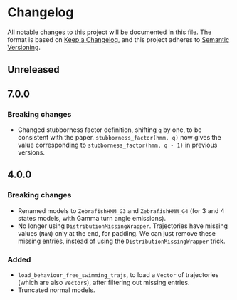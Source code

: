 # Changelog

All notable changes to this project will be documented in this file. The format is based on [Keep a Changelog](https://keepachangelog.com/en/1.0.0/), and this project adheres to [Semantic Versioning](https://semver.org/spec/v2.0.0.html).

## Unreleased

## 7.0.0

### Breaking changes

- Changed stubborness factor definition, shifting `q` by one, to be consistent with the paper. `stubborness_factor(hmm, q)` now gives the value corresponding to `stubborness_factor(hmm, q - 1)` in previous versions.

## 4.0.0

### Breaking changes

- Renamed models to `ZebrafishHMM_G3` and `ZebrafishHMM_G4` (for 3 and 4 states models, with Gamma turn angle emissions).
- No longer using `DistributionMissingWrapper`. Trajectories have missing values (`NaN`) only at the end, for padding. We can just remove these missing entries, instead of using the `DistributionMissingWrapper` trick. 

### Added

- `load_behaviour_free_swimming_trajs`, to load a `Vector` of trajectories (which are also `Vector`s), after filtering out missing entries.
- Truncated normal models.